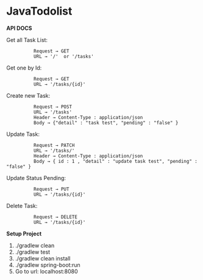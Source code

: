 # JavaTodolist

**API DOCS**

Get all Task List:

              Request → GET
              URL → '/'  or '/tasks'
Get one by Id:

              Request → GET
              URL → '/tasks/{id}'
Create new Task:

              Request → POST
              URL → '/tasks'
              Header → Content-Type : application/json
              Body → {"detail" : "task test", "pending" : "false" }
Update Task:

              Request → PATCH
              URL → '/tasks/'
              Header → Content-Type : application/json
              Body → { id : 1 , "detail" : "update task test", "pending" : "false" }
Update Status Pending:

              Request → PUT
              URL → '/tasks/{id}'
Delete Task:

              Request → DELETE
              URL → '/tasks/{id}'

**Setup Project**
1. ./gradlew clean
2. ./gradlew test
3. ./gradlew clean install
4. ./gradlew spring-boot:run
5. Go to url: localhost:8080
